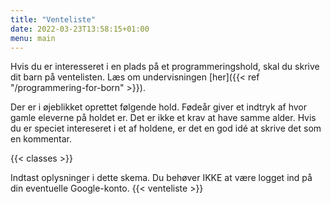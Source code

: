 ```yaml
---
title: "Venteliste"
date: 2022-03-23T13:58:15+01:00
menu: main
---
```

Hvis du er interesseret i en plads på et programmeringshold, skal du skrive
dit barn på ventelisten. Læs om undervisningen [her]({{< ref "/programmering-for-born" >}}).

Der er i øjeblikket oprettet følgende hold. Fødeår giver et indtryk af hvor gamle
eleverne på holdet er. Det er ikke et krav at have samme alder. Hvis du er speciet
intereseret i et af holdene, er det en god idé at skrive det som en kommentar.

{{< classes >}}

Indtast oplysninger i dette skema. Du behøver IKKE at være logget ind på din
eventuelle Google-konto.
{{< venteliste >}}